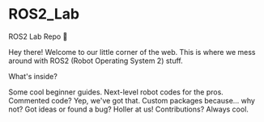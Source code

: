 # ROS2_Lab
ROS2 Lab Repo 🤖

Hey there! Welcome to our little corner of the web. This is where we mess around with ROS2 (Robot Operating System 2) stuff.

What's inside?

Some cool beginner guides.
Next-level robot codes for the pros.
Commented code? Yep, we've got that.
Custom packages because... why not?
Got ideas or found a bug? Holler at us! Contributions? Always cool.
